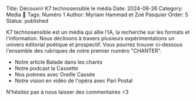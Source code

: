 Title: Découvrir K7 technosensible le média
Date: 2024-08-26
Category: Media 🌺
Tags: Numéro 1
Author: Myriam Hammad et Zoé Pasquier
Order: 5
Status: published



K7 technosensible est un média qui allie l'IA, la recherche sur les formats et l'information. Nous déclinons à travers plusieurs expérimentations un univers éditorial poétique et prospectif. Vous pourrez trouver ci-dessous l'ensemble des rubriques de notre premier numéro "CHANTER".

- Notre article Balade dans les chants 
- Notre podcast la Cassette
- Nos poèmes avec Oreille Cassée
- Notre vision en vidéo de l'opéra avec Pari Postal

N'hésitez pas à nous laisser des commentaires <3
